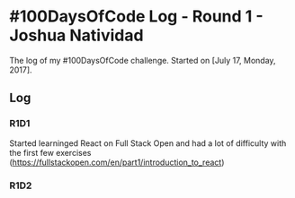 # #100DaysOfCode Log - Round 1 - Joshua Natividad

The log of my #100DaysOfCode challenge. Started on [July 17, Monday, 2017].

## Log

### R1D1 
Started learninged React on Full Stack Open and had a lot of difficulty with the first few exercises (https://fullstackopen.com/en/part1/introduction_to_react)

### R1D2
